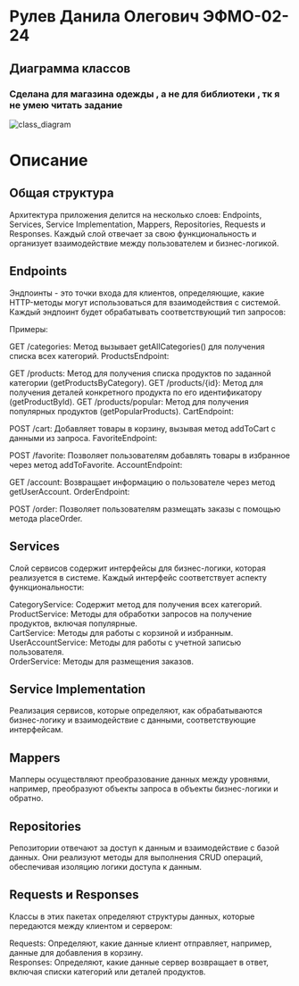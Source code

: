 # Рулев Данила Олегович ЭФМО-02-24

## Диаграмма классов

### Сделана для магазина одежды , а не для библиотеки , тк я не умею читать задание  


![class_diagram](https://github.com/user-attachments/assets/00976371-a2d5-4edd-82d7-b82e6c310199)



# Описание 

## Общая структура
Архитектура приложения делится на несколько слоев: Endpoints, Services, Service Implementation, Mappers, Repositories, Requests и Responses. Каждый слой отвечает за свою функциональность и организует взаимодействие между пользователем и бизнес-логикой.

## Endpoints
Эндпоинты - это точки входа для клиентов, определяющие, какие HTTP-методы могут использоваться для взаимодействия с системой. Каждый эндпоинт будет обрабатывать соответствующий тип запросов:

Примеры:

GET /categories: Метод вызывает getAllCategories() для получения списка всех категорий.
ProductsEndpoint:

GET /products: Метод для получения списка продуктов по заданной категории (getProductsByCategory).
GET /products/{id}: Метод для получения деталей конкретного продукта по его идентификатору (getProductById).
GET /products/popular: Метод для получения популярных продуктов (getPopularProducts).
CartEndpoint:

POST /cart: Добавляет товары в корзину, вызывая метод addToCart с данными из запроса.
FavoriteEndpoint:

POST /favorite: Позволяет пользователям добавлять товары в избранное через метод addToFavorite.
AccountEndpoint:

GET /account: Возвращает информацию о пользователе через метод getUserAccount.
OrderEndpoint:

POST /order: Позволяет пользователям размещать заказы с помощью метода placeOrder.
## Services
Слой сервисов содержит интерфейсы для бизнес-логики, которая реализуется в системе. Каждый интерфейс соответствует аспекту функциональности:

CategoryService: Содержит метод для получения всех категорий.  
ProductService: Методы для обработки запросов на получение продуктов, включая популярные.  
CartService: Методы для работы с корзиной и избранным.  
UserAccountService: Методы для работы с учетной записью пользователя.  
OrderService: Методы для размещения заказов.  

## Service Implementation
Реализация сервисов, которые определяют, как обрабатываются бизнес-логику и взаимодействие с данными, соответствующие интерфейсам.

## Mappers
Мапперы осуществляют преобразование данных между уровнями, например, преобразуют объекты запроса в объекты бизнес-логики и обратно.

## Repositories
Репозитории отвечают за доступ к данным и взаимодействие с базой данных. Они реализуют методы для выполнения CRUD операций, обеспечивая изоляцию логики доступа к данным.

## Requests и Responses
Классы в этих пакетах определяют структуры данных, которые передаются между клиентом и сервером:

Requests: Определяют, какие данные клиент отправляет, например, данные для добавления в корзину.  
Responses: Определяют, какие данные сервер возвращает в ответ, включая списки категорий или деталей продуктов.
